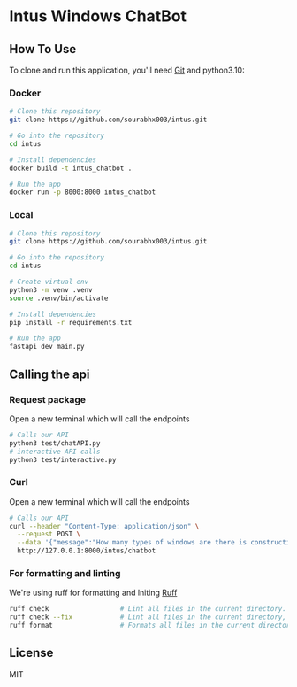 # Intus Windows ChatBot

## How To Use

To clone and run this application, you'll need [Git](https://git-scm.com) and python3.10:

### Docker

```sh
# Clone this repository
git clone https://github.com/sourabhx003/intus.git

# Go into the repository
cd intus

# Install dependencies
docker build -t intus_chatbot .

# Run the app
docker run -p 8000:8000 intus_chatbot
```

### Local

```sh
# Clone this repository
git clone https://github.com/sourabhx003/intus.git

# Go into the repository
cd intus

# Create virtual env
python3 -m venv .venv
source .venv/bin/activate

# Install dependencies
pip install -r requirements.txt

# Run the app
fastapi dev main.py
```

## Calling the api

### Request package

Open a new terminal which will call the endpoints

```sh
# Calls our API
python3 test/chatAPI.py
# interactive API calls
python3 test/interactive.py
```

### Curl

Open a new terminal which will call the endpoints

```sh
# Calls our API
curl --header "Content-Type: application/json" \
  --request POST \
  --data '{"message":"How many types of windows are there is construction?", "session_name": "sourabh"}' \
  http://127.0.0.1:8000/intus/chatbot
```



### For formatting and linting
We're using ruff for formatting and lniting [Ruff](https://docs.astral.sh/ruff/)

```sh
ruff check                  # Lint all files in the current directory.
ruff check --fix            # Lint all files in the current directory, and fix any fixable errors.
ruff format                 # Formats all files in the current directory.
```

## License

MIT

